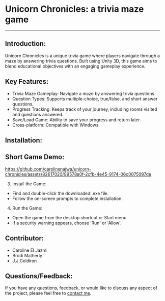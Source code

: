 # Unicorn Chronicles: a trivia maze game #

------------------------------------------------------------

Introduction:
---------
Unicorn Chronicles is a unique trivia game where players navigate through a maze by answering trivia questions. 
Built using Unity 3D, this game aims to blend educational objectives with an engaging gameplay experience. 

Key Features:
--------------
- Trivia Maze Gameplay: Navigate a maze by answering trivia questions.
- Question Types: Supports multiple-choice, true/false, and short answer questions.
- Progress Tracking: Keeps track of your journey, including rooms visited and questions answered.
- Save/Load Game: Ability to save your progress and return later.
- Cross-platform: Compatible with Windows.

Installation:
-------------

Short Game Demo: 
-------------
https://github.com/carolinenajwa/unicorn-chronicles/assets/82617020/99578a0f-2cfb-4e45-9174-06c0075097de


3. Install the Game:
- Find and double-click the downloaded .exe file.
- Follow the on-screen prompts to complete installation.

4. Run the Game:
- Open the game from the desktop shortcut or Start menu.
- If a security warning appears, choose 'Run' or 'Allow'.

Contributor:
----------------
- Caroline El Jazmi
- Brodi Matherly
- J.J Coldiron

Questions/Feedback: 
----------------
If you have any questions, feedback, or would like to discuss any aspect of the project, please feel free to [contact me](mailto:applicant.eljazmi@gmail.com).


